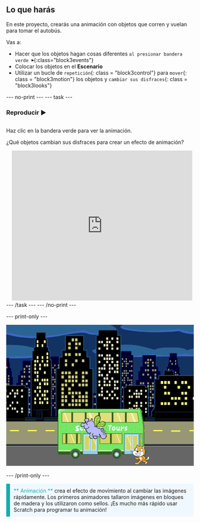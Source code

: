 ## Lo que harás

En este proyecto, crearás una animación con objetos que corren y vuelan para tomar el autobús.

Vas a:
+ Hacer que los objetos hagan cosas diferentes `al presionar bandera verde ⚑`{:class="block3events"}
+ Colocar los objetos en el **Escenario**
+ Utilizar un bucle de `repetición`{: class = "block3control"} para `mover`{: class = "block3motion"} los objetos y `cambiar sus disfraces`{: class = "block3looks"}

--- no-print --- --- task ---

### Reproducir ▶️
<div style="display: flex; flex-wrap: wrap">
<div style="flex-basis: 200px; flex-grow: 1">  

Haz clic en la bandera verde para ver la animación. 

¿Qué objetos cambian sus disfraces para crear un efecto de animación?
</div>
<div class="scratch-preview" style="margin-left: 15px;">
  <iframe allowtransparency="true" width="485" height="402" src="https://scratch.mit.edu/projects/embed/724160134/?autostart=false" frameborder="0"></iframe>
</div>
</div>
--- /task --- --- /no-print ---

--- print-only ---

![El proyecto terminado.](images/hippo-flies.png)

--- /print-only ---

<p style="border-left: solid; border-width:10px; border-color: #0faeb0; background-color: aliceblue; padding: 10px;">
<span style="color: #0faeb0">** Animación **</span> crea el efecto de movimiento al cambiar las imágenes rápidamente. Los primeros animadores tallaron imágenes en bloques de madera y los utilizaron como sellos. ¡Es mucho más rápido usar Scratch para programar tu animación!
</p>

